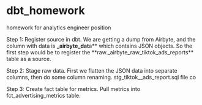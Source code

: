 # dbt_homework

homework for analytics engineer position

Step 1: Register source in dbt.
We are getting a dump from Airbyte, and the column with data is **\_airbyte_dat**a** which contains JSON objects.
So the first step would be to register the **raw.\_airbyte_raw_tiktok_ads_reports\*\* table as a source.

Step 2: Stage raw data.
First we flatten the JSON data into separate columns, then do some column renaming.
stg_tiktok\_\_ads_report.sql file co

Step 3: Create fact table for metrics.
Pull metrics into fct_advertising_metrics table.
